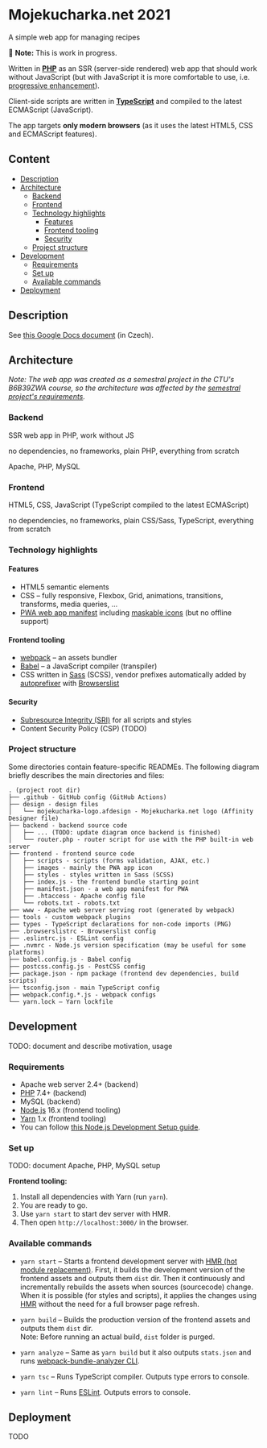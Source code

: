 # Mojekucharka.net 2021

A simple web app for managing recipes

🚧 **Note:** This is work in progress.

Written in **[PHP][php]** as an SSR (server-side rendered) web app that should work without JavaScript
(but with JavaScript it is more comfortable to use, i.e. [progressive enhancement][mdn-progressive-enhancement]).

Client-side scripts are written in **[TypeScript][typescript]**
and compiled to the latest ECMAScript (JavaScript).

The app targets **only modern browsers** (as it uses the latest HTML5, CSS and ECMAScript features).


## Content

<!-- **Table of Contents**  *generated with [DocToc](https://github.com/thlorenz/doctoc)* -->
<!-- START doctoc generated TOC please keep comment here to allow auto update -->
<!-- DON'T EDIT THIS SECTION, INSTEAD RE-RUN doctoc TO UPDATE -->

- [Description](#description)
- [Architecture](#architecture)
	- [Backend](#backend)
	- [Frontend](#frontend)
	- [Technology highlights](#technology-highlights)
		- [Features](#features)
		- [Frontend tooling](#frontend-tooling)
		- [Security](#security)
	- [Project structure](#project-structure)
- [Development](#development)
	- [Requirements](#requirements)
	- [Set up](#set-up)
	- [Available commands](#available-commands)
- [Deployment](#deployment)

<!-- END doctoc generated TOC please keep comment here to allow auto update -->


## Description

See [this Google Docs document][mojekucharka-desc-doc] (in Czech).

[mojekucharka-desc-doc]: https://docs.google.com/document/d/1go3qb_ei5DVzYgW5VXdc5Khsog45C1alVgtiq0YLpaE/edit?usp=sharing


## Architecture

_Note: The web app was created as a semestral project in the CTU's B6B39ZWA course, so the architecture was affected
by the [semestral project's requirements][ctu-zwa-semestral-project]._


### Backend

SSR web app in PHP, work without JS

no dependencies, no frameworks, plain PHP, everything from scratch

Apache, PHP, MySQL


### Frontend

HTML5, CSS, JavaScript (TypeScript compiled to the latest ECMAScript)

no dependencies, no frameworks, plain CSS/Sass, TypeScript, everything from scratch


### Technology highlights

#### Features
* HTML5 semantic elements
* CSS – fully responsive, Flexbox, Grid, animations, transitions, transforms, media queries, ...
* [PWA web app manifest](./frontend/manifest.json)
  including [maskable icons][web-dev-maskable-icons] (but no offline support)

#### Frontend tooling
* [webpack] – an assets bundler
* [Babel][babel] – a JavaScript compiler (transpiler)
* CSS written in [Sass][sass] (SCSS), vendor prefixes automatically added by [autoprefixer]
  with [Browserslist][browserslist]

#### Security
* [Subresource Integrity (SRI)][mdn-sri]
  for all scripts and styles
* Content Security Policy (CSP) (TODO)


### Project structure

Some directories contain feature-specific READMEs. The following diagram briefly describes the main directories and
files:

```text
. (project root dir)
├── .github - GitHub config (GitHub Actions)
├── design - design files
│   └── mojekucharka-logo.afdesign - Mojekucharka.net logo (Affinity Designer file)
├── backend - backend source code
│   ├── ... (TODO: update diagram once backend is finished)
│   └── router.php - router script for use with the PHP built-in web server
├── frontend - frontend source code
│   ├── scripts - scripts (forms validation, AJAX, etc.)
│   ├── images - mainly the PWA app icon
│   ├── styles - styles written in Sass (SCSS)
│   ├── index.js - the frontend bundle starting point
│   ├── manifest.json - a web app manifest for PWA
│   ├── .htaccess - Apache config file
│   └── robots.txt - robots.txt
├── www - Apache web server serving root (generated by webpack)
├── tools - custom webpack plugins
├── types - TypeScript declarations for non-code imports (PNG)
├── .browserslistrc - Browserslist config
├── .eslintrc.js - ESLint config
├── .nvmrc - Node.js version specification (may be useful for some platforms)
├── babel.config.js - Babel config
├── postcss.config.js - PostCSS config
├── package.json - npm package (frontend dev dependencies, build scripts)
├── tsconfig.json - main TypeScript config
├── webpack.config.*.js - webpack configs
└── yarn.lock – Yarn lockfile
```


## Development

TODO: document and describe motivation, usage


### Requirements

- Apache web server 2.4+ (backend)
- [PHP](https://www.php.net/manual/en/) 7.4+ (backend)
- MySQL (backend)
- [Node.js](https://nodejs.org/) 16.x (frontend tooling)
- [Yarn](https://yarnpkg.com/) 1.x (frontend tooling)
- You can follow [this Node.js Development Setup guide](./NODEJS-SETUP.md).


### Set up

TODO: document Apache, PHP, MySQL setup

**Frontend tooling:**
1. Install all dependencies with Yarn (run `yarn`).
2. You are ready to go.
3. Use `yarn start` to start dev server with HMR.
4. Then open `http://localhost:3000/` in the browser.


### Available commands

* `yarn start` – Starts a frontend development server with [HMR (hot module replacement)][webpack-hmr]. First, it builds
  the development version of the frontend assets and outputs them `dist` dir. Then it continuously and incrementally
  rebuilds the assets when sources (sourcecode) change. When it is possible (for styles and scripts), it applies the
  changes using [HMR][webpack-hmr] without the need for a full browser page refresh.

* `yarn build` – Builds the production version of the frontend assets and outputs them `dist` dir.  
  Note: Before running an actual build, `dist` folder is purged.

* `yarn analyze` – Same as `yarn build` but it also outputs `stats.json`
  and runs [webpack-bundle-analyzer CLI][webpack-bundle-analyzer-cli].

* `yarn tsc` – Runs TypeScript compiler. Outputs type errors to console.

* `yarn lint` – Runs [ESLint](https://eslint.org/). Outputs errors to console.



## Deployment

TODO


<!-- links references -->

[php]: https://www.php.net/manual/en/

[webpack]: https://webpack.js.org/

[webpack-hmr]: https://webpack.js.org/guides/hot-module-replacement/

[webpack-bundle-analyzer-cli]: https://github.com/webpack-contrib/webpack-bundle-analyzer#usage-as-a-cli-utility

[babel]: https://babeljs.io/

[sass]: https://sass-lang.com/

[autoprefixer]: https://github.com/postcss/autoprefixer

[browserslist]: https://github.com/browserslist/browserslist

[typescript]: https://www.typescriptlang.org/

[mdn-progressive-enhancement]: https://developer.mozilla.org/en-US/docs/Glossary/Progressive_Enhancement

[mdn-sri]: https://developer.mozilla.org/en-US/docs/Web/Security/Subresource_Integrity

[web-dev-maskable-icons]: https://web.dev/maskable-icon/

[ctu-zwa-semestral-project]: https://cw.fel.cvut.cz/wiki/courses/b6b39zwa/classification/semestralka
